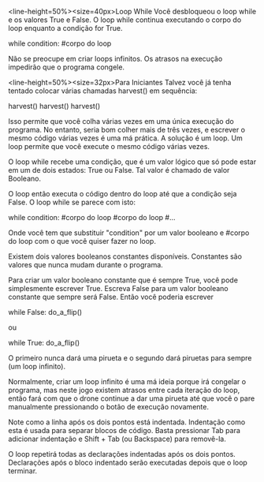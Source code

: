 <line-height=50%><size=40px>Loop While</size>
</line-height>
Você desbloqueou o loop while e os valores True e False. O loop while continua executando o corpo do loop enquanto a condição for True.

while condition:
	#corpo do loop

Não se preocupe em criar loops infinitos. Os atrasos na execução impedirão que o programa congele.

<line-height=50%><size=32px>Para Iniciantes</size>
</line-height>
Talvez você já tenha tentado colocar várias chamadas harvest() em sequência:

harvest()
harvest()
harvest()

Isso permite que você colha várias vezes em uma única execução do programa. 
No entanto, seria bom colher mais de três vezes, e escrever o mesmo código várias vezes é uma má prática. 
A solução é um loop. 
Um loop permite que você execute o mesmo código várias vezes.

O loop while recebe uma condição, que é um valor lógico que só pode estar em um de dois estados: True ou False. 
Tal valor é chamado de valor Booleano.

O loop então executa o código dentro do loop até que a condição seja False.
O loop while se parece com isto:

while condition:
	#corpo do loop
	#corpo do loop
	#...
	
Onde você tem que substituir "condition" por um valor booleano e #corpo do loop com o que você quiser fazer no loop.

Existem dois valores booleanos constantes disponíveis. Constantes são valores que nunca mudam durante o programa.

Para criar um valor booleano constante que é sempre True, você pode simplesmente escrever True. Escreva False para um valor booleano constante que sempre será False.
Então você poderia escrever


while False:
	do_a_flip()

ou

while True:
	do_a_flip()

O primeiro nunca dará uma pirueta e o segundo dará piruetas para sempre (um loop infinito). 

Normalmente, criar um loop infinito é uma má ideia porque irá congelar o programa, mas neste jogo existem atrasos entre cada iteração do loop, então fará com que o drone continue a dar uma pirueta até que você o pare manualmente pressionando o botão de execução novamente.

Note como a linha após os dois pontos está indentada. Indentação como esta é usada para separar blocos de código.
Basta pressionar Tab para adicionar indentação e Shift + Tab (ou Backspace) para removê-la.

O loop repetirá todas as declarações indentadas após os dois pontos.
Declarações após o bloco indentado serão executadas depois que o loop terminar.
